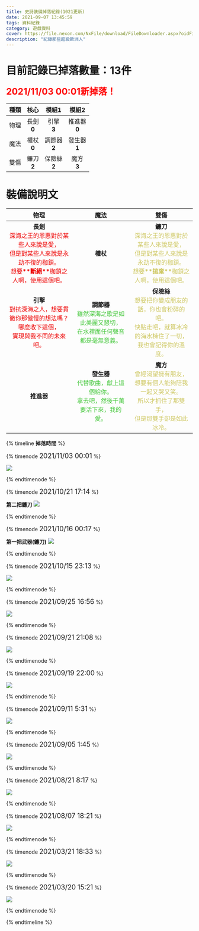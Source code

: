 ```yaml
---
title: 史詩裝備掉落紀錄(1021更新)
date: 2021-09-07 13:45:59
tags: 資料紀錄
category: 遊戲資料
cover: https://file.nexon.com/NxFile/download/FileDownloader.aspx?oidFile=4764852390518072813
description: "紀錄那些超級歐洲人"
---
```


# 目前記錄已掉落數量：13件
**<font size=5 color=#ff0000>2021/11/03 00:01新掉落！</font>**

|種類|核心|模組1|模組2|
|:-:|:-:|:-:|:-:|
|物理|長劍<br>**0**|引擎<br>**3**|推進器<br>**0**|
|魔法|權杖<br>**0**|調節器<br>**2**|發生器<br>**1**|
|雙傷|鐮刀<br>**2**|保險絲<br>**2**|魔方<br>**3**|

# 裝備說明文
|物理|魔法|雙傷|
|:-:|:-:|:-:|
|**長劍**<br><font color=#ee0000>深海之王的恩惠對於某些人來說是愛，<br>但是對某些人來說是永劫不復的枷鎖。<br>想要<b>\*\*斷絕\*\*</b>枷鎖之人啊，使用這個吧。</font>|**權杖**<br>|**鐮刀**<br><font color=#cec761>深海之王的恩惠對於某些人來說是愛，<br>但是對某些人來說是永劫不復的枷鎖。<br>想要<b>\*\*拋棄\*\*</b>枷鎖之人啊，使用這個吧。</font>|
|**引擎**<br><font color=#ee0000>對抗深海之人，想要貫徹你那傲慢的想法嗎？<br>哪麼收下這個，<br>實現與我不同的未來吧。</font>|**調節器**<br><font color=#47c83e>雖然深海之歌是如此美麗又懇切，<br>在水裡面任何聲音都是毫無意義。</font>|**保險絲**<br><font color=#cec761>想要把你變成朋友的話，你也會粉碎的吧。<br>快點走吧，就算冰冷的海水棟住了一切，<br>我也會記得你的溫度。</font>|
|**推進器**<br>|**發生器**<br><font color=#47c83e>代替歌曲，獻上這個給你。<br>拿去吧，然後千萬要活下來，我的愛。</font>|**魔方**<br><font color=#cec761>曾經渴望擁有朋友，<br>想要有個人能夠陪我一起又哭又笑。<br>所以才抓住了那雙手，<br>但是那雙手卻是如此冰冷。</font>|

{% timeline <strong>掉落時間</strong> %}

{% timenode <font size=4>2021/11/03 00:01</font> %}

![](/img/epicgears/epicgear13.png)

{% endtimenode %}

{% timenode <font size=4>2021/10/21 17:14</font> %}

**第二把鐮刀**
![](/img/epicgears/epicgear12.png)

{% endtimenode %}

{% timenode <font size=4>2021/10/16 00:17</font> %}

**第一把武器(鐮刀)**
![](/img/epicgears/epicgear11.png)

{% endtimenode %}

{% timenode <font size=4>2021/10/15 23:13</font> %}

![](/img/epicgears/epicgear10.png)

{% endtimenode %}

{% timenode <font size=4>2021/09/25 16:56</font> %}

![](/img/epicgears/epicgear9.png)

{% endtimenode %}

{% timenode <font size=4>2021/09/21 21:08</font> %}

![](/img/epicgears/epicgear8.png)

{% endtimenode %}

{% timenode <font size=4>2021/09/19 22:00</font> %}

![](/img/epicgears/epicgear7.png)

{% endtimenode %}

{% timenode <font size=4>2021/09/11 5:31</font> %}

![](/img/epicgears/epicgear6.png)

{% endtimenode %}

{% timenode <font size=4>2021/09/05 1:45</font> %}

![](/img/epicgears/epicgear2.png)

{% endtimenode %}

{% timenode <font size=4>2021/08/21 8:17</font> %}

![](/img/epicgears/epicgear1.png)

{% endtimenode %}

{% timenode <font size=4>2021/08/07 18:21</font> %}

![](/img/epicgears/epicgear3.png)

{% endtimenode %}

{% timenode <font size=4>2021/03/21 18:33</font> %}

![](/img/epicgears/epicgear5.png)

{% endtimenode %}

{% timenode <font size=4>2021/03/20 15:21</font> %}

![](/img/epicgears/epicgear4.png)

{% endtimenode %}

{% endtimeline %}